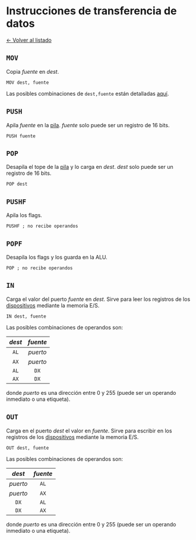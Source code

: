 # Instrucciones de transferencia de datos

[&larr; Volver al listado](./listado)

## `MOV`

Copia _fuente_ en _dest_.

```vonsim
MOV dest, fuente
```

Las posibles combinaciones de `dest,fuente` están detalladas [aquí](../modos-de-direccionamiento#combinaciones-dest-fuente).

## `PUSH`

Apila _fuente_ en la [pila](../pila). _fuente_ solo puede ser un registro de 16 bits.

```vonsim
PUSH fuente
```

## `POP`

Desapila el tope de la [pila](../pila) y lo carga en _dest_. _dest_ solo puede ser un registro de 16 bits.

```vonsim
POP dest
```

## `PUSHF`

Apila los flags.

```vonsim
PUSHF ; no recibe operandos
```

## `POPF`

Desapila los flags y los guarda en la ALU.

```vonsim
POP ; no recibe operandos
```

## `IN`

Carga el valor del puerto _fuente_ en _dest_. Sirve para leer los registros de los [dispositivos](../dispositivos/listado) mediante la memoria E/S.

```vonsim
IN dest, fuente
```

Las posibles combinaciones de operandos son:

| _dest_ | _fuente_ |
| :----: | :------: |
|  `AL`  | _puerto_ |
|  `AX`  | _puerto_ |
|  `AL`  |   `DX`   |
|  `AX`  |   `DX`   |

donde _puerto_ es una dirección entre 0 y 255 (puede ser un operando inmediato o una etiqueta).

## `OUT`

Carga en el puerto _dest_ el valor en _fuente_. Sirve para escribir en los registros de los [dispositivos](../dispositivos/listado) mediante la memoria E/S.

```vonsim
OUT dest, fuente
```

Las posibles combinaciones de operandos son:

|  _dest_  | _fuente_ |
| :------: | :------: |
| _puerto_ |   `AL`   |
| _puerto_ |   `AX`   |
|   `DX`   |   `AL`   |
|   `DX`   |   `AX`   |

donde _puerto_ es una dirección entre 0 y 255 (puede ser un operando inmediato o una etiqueta).

